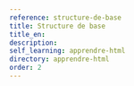 ```yaml
---
reference: structure-de-base
title: Structure de base
title_en:
description:
self_learning: apprendre-html
directory: apprendre-html
order: 2
---
```

